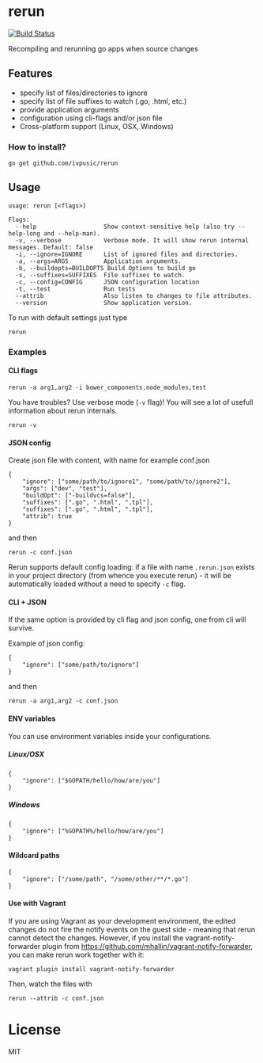 rerun
============
[![Build Status](https://travis-ci.org/ivpusic/rerun.svg?branch=master)](https://travis-ci.org/ivpusic/rerun)

Recompiling and rerunning go apps when source changes

## Features
- specify list of files/directories to ignore
- specify list of file suffixes to watch (.go, .html, etc.)
- provide application arguments
- configuration using cli-flags and/or json file
- Cross-platform support (Linux, OSX, Windows)

### How to install?
```shell
go get github.com/ivpusic/rerun
```

## Usage
```
usage: rerun [<flags>]

Flags:
  --help                   Show context-sensitive help (also try --help-long and --help-man).
  -v, --verbose            Verbose mode. It will show rerun internal messages. Default: false
  -i, --ignore=IGNORE      List of ignored files and directories.
  -a, --args=ARGS          Application arguments.
  -b, --buildopts=BUILDOPTS Build Options to build go
  -s, --suffixes=SUFFIXES  File suffixes to watch.
  -c, --config=CONFIG      JSON configuration location
  -t, --test               Run tests
  --attrib                 Also listen to changes to file attributes.
  --version                Show application version.
```

To run with default settings just type
```
rerun
```

### Examples

#### CLI flags
```
rerun -a arg1,arg2 -i bower_components,node_modules,test
```

You have troubles? Use verbose mode (``-v`` flag)! You will see a lot of usefull information about rerun internals.
```
rerun -v
```

#### JSON config
Create json file with content, with name for example conf.json
```
{
	"ignore": ["some/path/to/ignore1", "some/path/to/ignore2"],
	"args": ["dev", "test"],
    "buildOpt": ["-buildvcs=false"],
	"suffixes": [".go", ".html", ".tpl"],
	"suffixes": [".go", ".html", ".tpl"],
    "attrib": true
}
```
and then
```
rerun -c conf.json
```

Rerun supports default config loading: if a file with name `.rerun.json`
exists in your project directory (from whence you execute rerun) - it will
be automatically loaded without a need to specify `-c` flag.

#### CLI + JSON
If the same option is provided by cli flag and json config, one from cli will survive.

Example of json config:
```
{
	"ignore": ["some/path/to/ignore"]
}
```
and then
```
rerun -a arg1,arg2 -c conf.json
```

#### ENV variables
You can use environment variables inside your configurations.

##### Linux/OSX
```
{
    "ignore": ["$GOPATH/hello/how/are/you"]
}
```

##### Windows
```
{
    "ignore": ["%GOPATH%/hello/how/are/you"]
}
```

#### Wildcard paths
```
{
	"ignore": ["/some/path", "/some/other/**/*.go"]
}
```

#### Use with Vagrant

If you are using Vagrant as your development environment, the edited changes do not fire the notify events on the guest side - meaning that rerun cannot detect the changes.  However, if you install the vagrant-notify-forwarder plugin from https://github.com/mhallin/vagrant-notify-forwarder, you can make rerun work together with it:

    vagrant plugin install vagrant-notify-forwarder
    
Then, watch the files with

    rerun --attrib -c conf.json

# License
MIT
